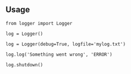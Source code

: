 ## Usage

`from logger import Logger`

`log = Logger()`

`log = Logger(debug=True, logfile='mylog.txt')`

`log.log('Something went wrong', 'ERROR')`

`log.shutdown()`